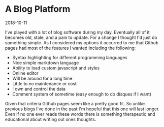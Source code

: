 # A Blog Platform

2018-10-11

I've played with a lot of blog software during my day. Eventually all of it becomes old, stale, and a pain to update.  For a change I thought I'd just do something simple. As I considered my options it occurred to me that Github pages had most of the features I wanted including the following:

*	Syntax highlighting for different programming languages
*	Nice simple markdown language
* Ability to load custom javascript and styles
*	Online editor
*	Will be around for a long time
*	Little to no maintenance or cost
*	I own and control the data
*	Comment system of sometime (easy enough to do disques if I want)

Given that criteria Github pages seem like a pretty good fit. So unlike previous blogs I've done in the past I'm hopeful that this one will last longer. Even if no one ever reads these words there is something therapeutic and educational about writing out ones thoughts. 
